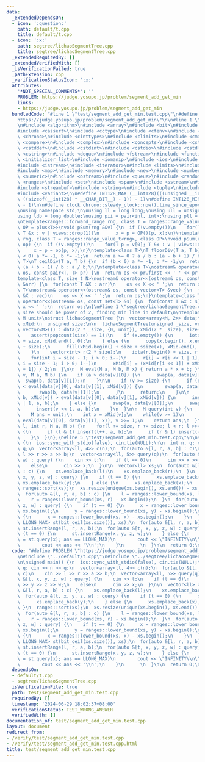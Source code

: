 ```yaml
---
data:
  _extendedDependsOn:
  - icon: ':question:'
    path: default/t.cpp
    title: default/t.cpp
  - icon: ':x:'
    path: segtree/lichaoSegmentTree.cpp
    title: segtree/lichaoSegmentTree.cpp
  _extendedRequiredBy: []
  _extendedVerifiedWith: []
  _isVerificationFailed: true
  _pathExtension: cpp
  _verificationStatusIcon: ':x:'
  attributes:
    '*NOT_SPECIAL_COMMENTS*': ''
    PROBLEM: https://judge.yosupo.jp/problem/segment_add_get_min
    links:
    - https://judge.yosupo.jp/problem/segment_add_get_min
  bundledCode: "#line 1 \"test/segment_add_get_min.test.cpp\"\n#define PROBLEM \"\
    https://judge.yosupo.jp/problem/segment_add_get_min\"\n\n#line 1 \"default/t.cpp\"\
    \n#include <algorithm>\n#include <array>\n#include <bit>\n#include <bitset>\n\
    #include <cassert>\n#include <cctype>\n#include <cfenv>\n#include <cfloat>\n#include\
    \ <chrono>\n#include <cinttypes>\n#include <climits>\n#include <cmath>\n#include\
    \ <compare>\n#include <complex>\n#include <concepts>\n#include <cstdarg>\n#include\
    \ <cstddef>\n#include <cstdint>\n#include <cstdio>\n#include <cstdlib>\n#include\
    \ <cstring>\n#include <deque>\n#include <fstream>\n#include <functional>\n#include\
    \ <initializer_list>\n#include <iomanip>\n#include <ios>\n#include <iostream>\n\
    #include <istream>\n#include <iterator>\n#include <limits>\n#include <list>\n\
    #include <map>\n#include <memory>\n#include <new>\n#include <numbers>\n#include\
    \ <numeric>\n#include <ostream>\n#include <queue>\n#include <random>\n#include\
    \ <ranges>\n#include <set>\n#include <span>\n#include <sstream>\n#include <stack>\n\
    #include <streambuf>\n#include <string>\n#include <tuple>\n#include <type_traits>\n\
    #include <variant>\n\n#define INT128_MAX (__int128)(((unsigned __int128) 1 <<\
    \ ((sizeof(__int128) * __CHAR_BIT__) - 1)) - 1)\n#define INT128_MIN (-INT128_MAX\
    \ - 1)\n\n#define clock chrono::steady_clock::now().time_since_epoch().count()\n\
    \nusing namespace std;\n\nusing ll = long long;\nusing ull = unsigned long long;\n\
    using ldb = long double;\nusing pii = pair<int, int>;\nusing pll = pair<ll, ll>;\n\
    \ntemplate<ranges::forward_range rng, class T = ranges::range_value_t<rng>, class\
    \ OP = plus<T>>\nvoid pSum(rng &&v) {\n  if (!v.empty())\n    for(T p = v[0];\
    \ T &x : v | views::drop(1))\n      x = p = OP()(p, x);\n}\ntemplate<ranges::forward_range\
    \ rng, class T = ranges::range_value_t<rng>, class OP>\nvoid pSum(rng &&v, OP\
    \ op) {\n  if (!v.empty())\n    for(T p = v[0]; T &x : v | views::drop(1))\n \
    \     x = p = op(p, x);\n}\ntemplate<class T>\nT floorDiv(T a, T b) {\n  if (b\
    \ < 0) a *= -1, b *= -1;\n  return a >= 0 ? a / b : (a - b + 1) / b;\n}\ntemplate<class\
    \ T>\nT ceilDiv(T a, T b) {\n  if (b < 0) a *= -1, b *= -1;\n  return a >= 0 ?\
    \ (a + b - 1) / b : a / b;\n}\ntemplate<class T>\nostream& operator<<(ostream&\
    \ os, const pair<T, T> pr) {\n  return os << pr.first << ' ' << pr.second;\n}\n\
    template<class T, size_t N>\nostream& operator<<(ostream& os, const array<T, N>\
    \ &arr) {\n  for(const T &X : arr)\n    os << X << ' ';\n  return os;\n}\ntemplate<class\
    \ T>\nostream& operator<<(ostream& os, const vector<T> &vec) {\n  for(const T\
    \ &X : vec)\n    os << X << ' ';\n  return os;\n}\ntemplate<class T>\nostream&\
    \ operator<<(ostream& os, const set<T> &s) {\n  for(const T &x : s)\n    os <<\
    \ x << ' ';\n  return os;\n}\n#line 1 \"segtree/lichaoSegmentTree.cpp\"\n//note:\
    \ size should be power of 2, finding min line in default\n\ntemplate<class M,\
    \ M unit>\nstruct lichaoSegmentTree {\n  vector<array<M, 2>> data;\n  vector<M>\
    \ xMid;\n  unsigned size;\n\n  lichaoSegmentTree(unsigned _size, vector<M> x =\
    \ vector<M>()) : data(2 * _size, {0, unit}), xMid(2 * _size), size(_size) {\n\
    \    assert(popcount(size) == 1);\n    if (x.empty()) {\n      iota(xMid.begin()\
    \ + size, xMid.end(), 0);\n    } else {\n      copy(x.begin(), x.end(), xMid.begin()\
    \ + size);\n      fill(xMid.begin() + size + ssize(x), xMid.end(), x.back());\n\
    \    }\n    vector<int> r(2 * size);\n    iota(r.begin() + size, r.end(), size);\n\
    \    for(int i = size - 1; i > 0; i--)\n      r[i] = r[i << 1 | 1];\n    for(int\
    \ i = size - 1; i > 0; i--)\n      xMid[i] = (xMid[r[i << 1]] + xMid[r[i << 1]\
    \ + 1]) / 2;\n  }\n\n  M eval(M a, M b, M x) { return a * x + b; }\n\n  void insert(int\
    \ v, M a, M b) {\n    if (a > data[v][0]) {\n      swap(a, data[v][0]);\n    \
    \  swap(b, data[v][1]);\n    }\n\n    if (v >= size) {\n      if (eval(a, b, xMid[v])\
    \ < eval(data[v][0], data[v][1], xMid[v])) {\n        swap(a, data[v][0]);\n \
    \       swap(b, data[v][1]);\n      }\n      return;\n    }\n\n    if (eval(a,\
    \ b, xMid[v]) > eval(data[v][0], data[v][1], xMid[v])) {\n      insert(v << 1\
    \ | 1, a, b);\n    } else {\n      swap(a, data[v][0]);\n      swap(b, data[v][1]);\n\
    \      insert(v << 1, a, b);\n    }\n  }\n\n  M query(int v) {\n    v += size;\n\
    \    M ans = unit;\n    int x = xMid[v];\n    while(v >= 1)\n      ans = min(ans,\
    \ eval(data[v][0], data[v][1], x)), v >>= 1;\n    return ans;\n  }\n\n  void insertRange(int\
    \ l, int r, M a, M b) {\n    for(l += size, r += size; l < r; l >>= 1, r >>= 1)\
    \ {\n      if (l & 1) insert(l++, a, b);\n      if (r & 1) insert(--r, a, b);\n\
    \    }\n  }\n};\n#line 5 \"test/segment_add_get_min.test.cpp\"\n\nsigned main()\
    \ {\n  ios::sync_with_stdio(false), cin.tie(NULL);\n\n  int n, q; cin >> n >>\
    \ q;\n  vector<array<ll, 4>> c(n);\n  for(auto &[l, r, a, b] : c)\n    cin >>\
    \ l >> r >> a >> b;\n  vector<array<ll, 5>> query(q);\n  for(auto &[t, x, y, z,\
    \ w] : query) {\n    cin >> t;\n    if (t == 0)\n      cin >> x >> y >> z >> w;\n\
    \    else\n      cin >> x;\n  }\n\n  vector<ll> xs;\n  for(auto &[l, r, a, b]\
    \ : c) {\n    xs.emplace_back(l);\n    xs.emplace_back(r);\n  }\n  for(auto &[t,\
    \ x, y, z, w] : query) {\n    if (t == 0) {\n      xs.emplace_back(x);\n     \
    \ xs.emplace_back(y);\n    } else {\n      xs.emplace_back(x);\n    }\n  }\n \
    \ ranges::sort(xs);\n  xs.resize(unique(xs.begin(), xs.end()) - xs.begin());\n\
    \  for(auto &[l, r, a, b] : c) {\n    l = ranges::lower_bound(xs, l) - xs.begin();\n\
    \    r = ranges::lower_bound(xs, r) - xs.begin();\n  }\n  for(auto &[t, x, y,\
    \ z, w] : query) {\n    if (t == 0) {\n      x = ranges::lower_bound(xs, x) -\
    \ xs.begin();\n      y = ranges::lower_bound(xs, y) - xs.begin();\n    } else\
    \ {\n      x = ranges::lower_bound(xs, x) - xs.begin();\n    }\n  }\n\n  lichaoSegmentTree<ll,\
    \ LLONG_MAX> st(bit_ceil(xs.size()), xs);\n  for(auto &[l, r, a, b] : c)\n   \
    \ st.insertRange(l, r, a, b);\n  for(auto &[t, x, y, z, w] : query) {\n    if\
    \ (t == 0) {\n      st.insertRange(x, y, z, w);\n    } else {\n      if (ll ans\
    \ = st.query(x); ans == LLONG_MAX)\n        cout << \"INFINITY\\n\";\n      else\n\
    \        cout << ans << '\\n';\n    }\n      \n  }\n\n  return 0;\n}\n"
  code: "#define PROBLEM \"https://judge.yosupo.jp/problem/segment_add_get_min\"\n\
    \n#include \"../default/t.cpp\"\n#include \"../segtree/lichaoSegmentTree.cpp\"\
    \n\nsigned main() {\n  ios::sync_with_stdio(false), cin.tie(NULL);\n\n  int n,\
    \ q; cin >> n >> q;\n  vector<array<ll, 4>> c(n);\n  for(auto &[l, r, a, b] :\
    \ c)\n    cin >> l >> r >> a >> b;\n  vector<array<ll, 5>> query(q);\n  for(auto\
    \ &[t, x, y, z, w] : query) {\n    cin >> t;\n    if (t == 0)\n      cin >> x\
    \ >> y >> z >> w;\n    else\n      cin >> x;\n  }\n\n  vector<ll> xs;\n  for(auto\
    \ &[l, r, a, b] : c) {\n    xs.emplace_back(l);\n    xs.emplace_back(r);\n  }\n\
    \  for(auto &[t, x, y, z, w] : query) {\n    if (t == 0) {\n      xs.emplace_back(x);\n\
    \      xs.emplace_back(y);\n    } else {\n      xs.emplace_back(x);\n    }\n \
    \ }\n  ranges::sort(xs);\n  xs.resize(unique(xs.begin(), xs.end()) - xs.begin());\n\
    \  for(auto &[l, r, a, b] : c) {\n    l = ranges::lower_bound(xs, l) - xs.begin();\n\
    \    r = ranges::lower_bound(xs, r) - xs.begin();\n  }\n  for(auto &[t, x, y,\
    \ z, w] : query) {\n    if (t == 0) {\n      x = ranges::lower_bound(xs, x) -\
    \ xs.begin();\n      y = ranges::lower_bound(xs, y) - xs.begin();\n    } else\
    \ {\n      x = ranges::lower_bound(xs, x) - xs.begin();\n    }\n  }\n\n  lichaoSegmentTree<ll,\
    \ LLONG_MAX> st(bit_ceil(xs.size()), xs);\n  for(auto &[l, r, a, b] : c)\n   \
    \ st.insertRange(l, r, a, b);\n  for(auto &[t, x, y, z, w] : query) {\n    if\
    \ (t == 0) {\n      st.insertRange(x, y, z, w);\n    } else {\n      if (ll ans\
    \ = st.query(x); ans == LLONG_MAX)\n        cout << \"INFINITY\\n\";\n      else\n\
    \        cout << ans << '\\n';\n    }\n      \n  }\n\n  return 0;\n}\n"
  dependsOn:
  - default/t.cpp
  - segtree/lichaoSegmentTree.cpp
  isVerificationFile: true
  path: test/segment_add_get_min.test.cpp
  requiredBy: []
  timestamp: '2024-06-29 18:02:37+08:00'
  verificationStatus: TEST_WRONG_ANSWER
  verifiedWith: []
documentation_of: test/segment_add_get_min.test.cpp
layout: document
redirect_from:
- /verify/test/segment_add_get_min.test.cpp
- /verify/test/segment_add_get_min.test.cpp.html
title: test/segment_add_get_min.test.cpp
---
```

